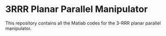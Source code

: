 # 3RRR Planar Parallel Manipulator

This repository contains all the Matlab codes for the 3-RRR planar parallel manipulator.
